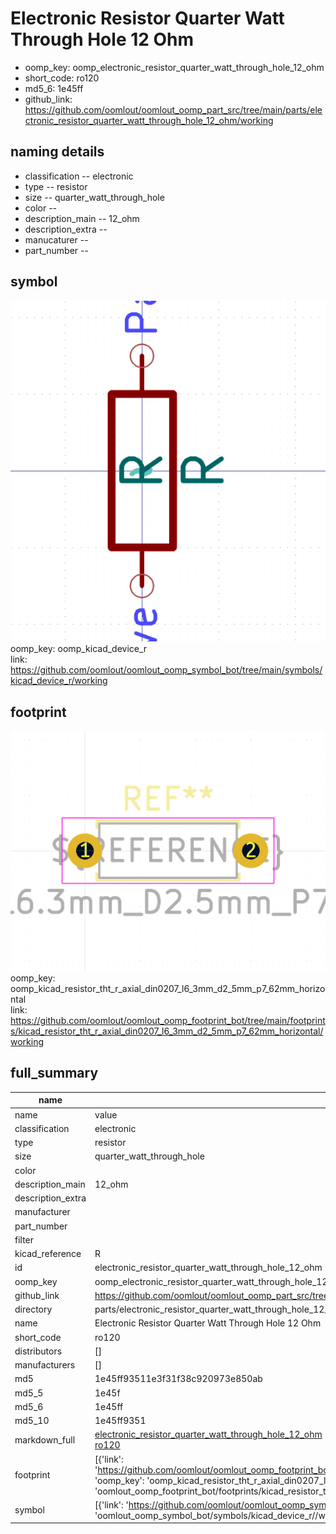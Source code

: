 # Electronic Resistor Quarter Watt Through Hole 12 Ohm

  
* oomp_key: oomp_electronic_resistor_quarter_watt_through_hole_12_ohm 
* short_code: ro120
* md5_6: 1e45ff  
* github_link: https://github.com/oomlout/oomlout_oomp_part_src/tree/main/parts/electronic_resistor_quarter_watt_through_hole_12_ohm/working  
## naming details
* classification -- electronic
* type -- resistor
* size -- quarter_watt_through_hole
* color -- 
* description_main -- 12_ohm
* description_extra -- 
* manucaturer -- 
* part_number -- 



## symbol

![](symbol/0/working/working_600.png)  
oomp_key: oomp_kicad_device_r  
link: https://github.com/oomlout/oomlout_oomp_symbol_bot/tree/main/symbols/kicad_device_r/working  

## footprint

![](footprint/0/working/working_600.png)  
oomp_key: oomp_kicad_resistor_tht_r_axial_din0207_l6_3mm_d2_5mm_p7_62mm_horizontal  
link: https://github.com/oomlout/oomlout_oomp_footprint_bot/tree/main/footprints/kicad_resistor_tht_r_axial_din0207_l6_3mm_d2_5mm_p7_62mm_horizontal/working  

## full_summary
| name | value | 
| --- | --- | 
| name | value | 
| classification | electronic | 
| type | resistor | 
| size | quarter_watt_through_hole | 
| color |  | 
| description_main | 12_ohm | 
| description_extra |  | 
| manufacturer |  | 
| part_number |  | 
| filter |  | 
| kicad_reference | R | 
| id | electronic_resistor_quarter_watt_through_hole_12_ohm | 
| oomp_key | oomp_electronic_resistor_quarter_watt_through_hole_12_ohm | 
| github_link | https://github.com/oomlout/oomlout_oomp_part_src/tree/main/parts/electronic_resistor_quarter_watt_through_hole_12_ohm/working | 
| directory | parts/electronic_resistor_quarter_watt_through_hole_12_ohm | 
| name | Electronic Resistor Quarter Watt Through Hole 12 Ohm | 
| short_code | ro120 | 
| distributors | [] | 
| manufacturers | [] | 
| md5 | 1e45ff93511e3f31f38c920973e850ab | 
| md5_5 | 1e45f | 
| md5_6 | 1e45ff | 
| md5_10 | 1e45ff9351 | 
| markdown_full | [electronic_resistor_quarter_watt_through_hole_12_ohm](https://github.com/oomlout/oomlout_oomp_part_src/tree/main/parts/electronic_resistor_quarter_watt_through_hole_12_ohm/working)<br>[ro120](https://github.com/oomlout/oomlout_oomp_part_src/tree/main/parts/electronic_resistor_quarter_watt_through_hole_12_ohm/working)<br> | 
| footprint | [{'link': 'https://github.com/oomlout/oomlout_oomp_footprint_bot/tree/main/foootprntss/kicad_resistor_tht_r_axial_din0207_l6_3mm_d2_5mm_p7_62mm_horizontal', 'oomp_key': 'oomp_kicad_resistor_tht_r_axial_din0207_l6_3mm_d2_5mm_p7_62mm_horizontal', 'directory': 'oomlout_oomp_footprint_bot/footprints/kicad_resistor_tht_r_axial_din0207_l6_3mm_d2_5mm_p7_62mm_horizontal//working/working.kicad_mod'}] | 
| symbol | [{'link': 'https://github.com/oomlout/oomlout_oomp_symbol_bot/tree/main/symbols/kicad_device_r', 'oomp_key': 'oomp_kicad_device_r', 'directory': 'oomlout_oomp_symbol_bot/symbols/kicad_device_r//working/working.kicad_sym'}] | 
